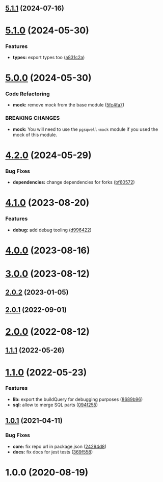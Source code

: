 ## [5.1.1](https://github.com/nfroidure/pgsqwell/compare/v5.1.0...v5.1.1) (2024-07-16)



# [5.1.0](https://github.com/nfroidure/pgsqwell/compare/v5.0.0...v5.1.0) (2024-05-30)


### Features

* **types:** export types too ([a831c2a](https://github.com/nfroidure/pgsqwell/commit/a831c2ad59bccacf5de09ac62eb222ebb8a03d13))



# [5.0.0](https://github.com/nfroidure/pgsqwell/compare/v4.2.0...v5.0.0) (2024-05-30)


### Code Refactoring

* **mock:** remove mock from the base module ([5fc4fa7](https://github.com/nfroidure/pgsqwell/commit/5fc4fa72a43efba8c2b899c7c1a30d108cc3e3ad))


### BREAKING CHANGES

* **mock:** You will need to use the `pgsqwell-mock` module if you used the mock of this
module.



# [4.2.0](https://github.com/nfroidure/pgsqwell/compare/v4.1.0...v4.2.0) (2024-05-29)


### Bug Fixes

* **dependencies:** change dependencies for forks ([bf60572](https://github.com/nfroidure/pgsqwell/commit/bf605728c5398e19523c8b15bb4983d753ef6949))



# [4.1.0](https://github.com/nfroidure/pgsqwell/compare/v4.0.0...v4.1.0) (2023-08-20)


### Features

* **debug:** add debug tooling ([d996422](https://github.com/nfroidure/pgsqwell/commit/d996422a2b8c7c0b6a0357a41131c32d9150f28c))



# [4.0.0](https://github.com/nfroidure/pgsqwell/compare/v3.0.0...v4.0.0) (2023-08-16)



# [3.0.0](https://github.com/nfroidure/pgsqwell/compare/v2.0.2...v3.0.0) (2023-08-12)



## [2.0.2](https://github.com/nfroidure/pgsqwell/compare/v2.0.1...v2.0.2) (2023-01-05)



## [2.0.1](https://github.com/nfroidure/pgsqwell/compare/v2.0.0...v2.0.1) (2022-09-01)



# [2.0.0](https://github.com/nfroidure/pgsqwell/compare/v1.1.1...v2.0.0) (2022-08-12)



## [1.1.1](https://github.com/nfroidure/pgsqwell/compare/v1.1.0...v1.1.1) (2022-05-26)



# [1.1.0](https://github.com/nfroidure/pgsqwell/compare/v1.0.1...v1.1.0) (2022-05-23)


### Features

* **lib:** export the buildQuery for debugging purposes ([8689b96](https://github.com/nfroidure/pgsqwell/commit/8689b9655d446cef5ff22dedc81c7694a5b55364))
* **sql:** allow to merge SQL parts ([094f255](https://github.com/nfroidure/pgsqwell/commit/094f255dbd7527b7ea3d476e9afb4c2a0c7e6604))



## [1.0.1](https://github.com/nfroidure/pgsqwell/compare/v1.0.0...v1.0.1) (2021-04-11)


### Bug Fixes

* **core:** fix repo url in package.json ([24294d8](https://github.com/nfroidure/pgsqwell/commit/24294d82b7c7d0e65267eb2d888bcb6ddaadce76))
* **docs:** fix docs for jest tests ([369f558](https://github.com/nfroidure/pgsqwell/commit/369f558a59c9a6f53452ea4c76d818b16898fe86))



# 1.0.0 (2020-08-19)



